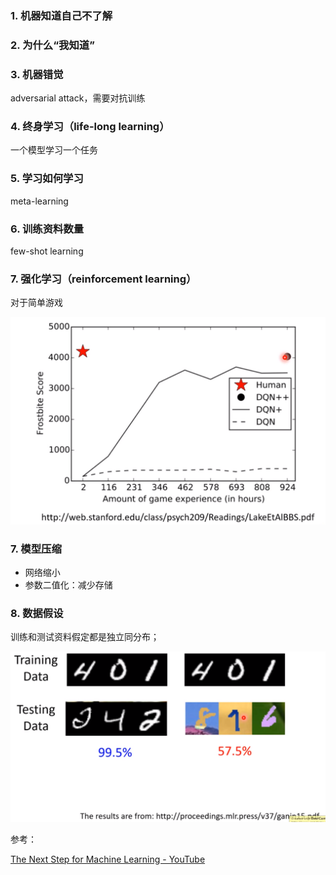 ### 1. 机器知道自己不了解

### 2. 为什么“我知道”

### 3. 机器错觉

adversarial attack，需要对抗训练

### 4. 终身学习（life-long learning）

一个模型学习一个任务

### 5. 学习如何学习

meta-learning

### 6. 训练资料数量

few-shot learning

### 7. 强化学习（reinforcement learning）

对于简单游戏

![image-20230331213643114](./imags/image-20230331213643114.png)

### 7. 模型压缩

- 网络缩小
- 参数二值化：减少存储

### 8. 数据假设

训练和测试资料假定都是独立同分布；



![image-20230331213938773](./imags/image-20230331213938773.png)





参考：

[The Next Step for Machine Learning - YouTube](https://www.youtube.com/watch?v=XnyM3-xtxHs&list=PLJV_el3uVTsOK_ZK5L0Iv_EQoL1JefRL4)